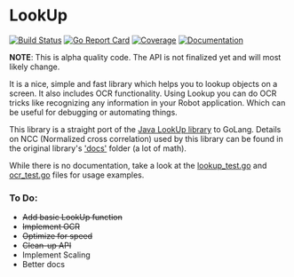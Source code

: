 # LookUp
[![Build Status](https://github.com/deluan/lookup/workflows/CI/badge.svg)](https://github.com/deluan/lookup/actions)
[![Go Report Card](https://goreportcard.com/badge/github.com/deluan/lookup)](https://goreportcard.com/report/github.com/deluan/lookup)
[![Coverage](http://gocover.io/_badge/github.com/deluan/lookup)](http://gocover.io/github.com/deluan/lookup) 
[![Documentation](https://img.shields.io/badge/godoc-reference-5272B4.svg?style=flat)](https://godoc.org/github.com/deluan/lookup) 


**NOTE**: This is alpha quality code. The API is not finalized yet and will most likely change.

It is a nice, simple and fast library which helps you to lookup objects on a screen. It also includes 
OCR functionality. Using Lookup you can do OCR tricks like recognizing any information in your Robot application. 
Which can be useful for debugging or automating things.

This library is a straight port of the [Java LookUp library](https://github.com/iamshajeer/lookup) to GoLang.
Details on NCC (Normalized cross correlation) used by this library can be found in the original 
library's ['docs'](https://github.com/corintio/lookup/tree/master/docs) folder (a lot of math).

While there is no documentation, take a look at the [lookup_test.go](lookup_test.go) and [ocr_test.go](ocr_test.go) files
for usage examples.

### To Do:
- ~~Add basic LookUp function~~
- ~~Implement OCR~~
- ~~Optimize for speed~~
- ~~Clean-up API~~
- Implement Scaling
- Better docs
